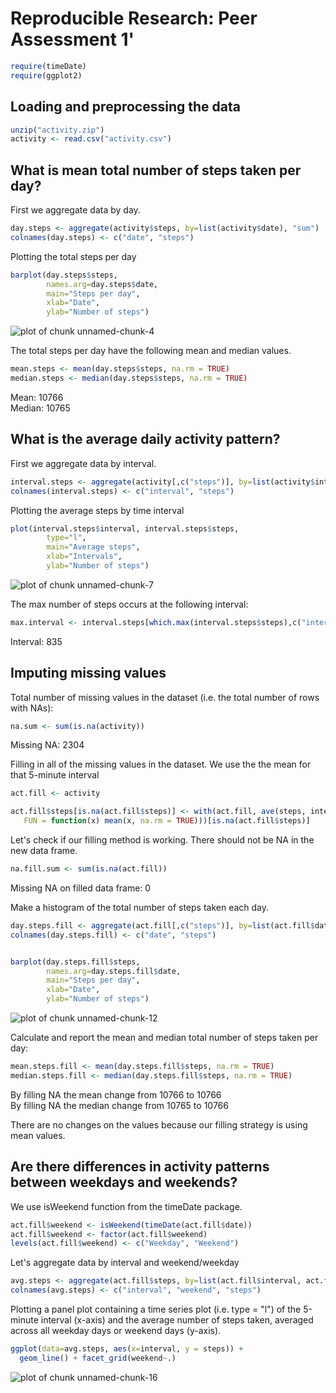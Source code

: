 # Reproducible Research: Peer Assessment 1'


```r
require(timeDate)
require(ggplot2)
```


## Loading and preprocessing the data


```r
unzip("activity.zip")
activity <- read.csv("activity.csv")
```


## What is mean total number of steps taken per day?

First we aggregate data by day.

```r
day.steps <- aggregate(activity$steps, by=list(activity$date), "sum")
colnames(day.steps) <- c("date", "steps")
```

Plotting the total steps per day


```r
barplot(day.steps$steps,
        names.arg=day.steps$date,
        main="Steps per day", 
        xlab="Date",
        ylab="Number of steps")
```

![plot of chunk unnamed-chunk-4](figure/unnamed-chunk-4.png) 

The total steps per day have the following mean and median values.


```r
mean.steps <- mean(day.steps$steps, na.rm = TRUE)
median.steps <- median(day.steps$steps, na.rm = TRUE)
```

Mean: 10766  
Median: 10765  

## What is the average daily activity pattern?

First we aggregate data by interval.

```r
interval.steps <- aggregate(activity[,c("steps")], by=list(activity$interval),na.rm=TRUE, "mean")
colnames(interval.steps) <- c("interval", "steps")
```

Plotting the average steps by time interval

```r
plot(interval.steps$interval, interval.steps$steps,
        type="l",
        main="Average steps", 
        xlab="Intervals",
        ylab="Number of steps")
```

![plot of chunk unnamed-chunk-7](figure/unnamed-chunk-7.png) 

The max number of steps occurs at the following interval:

```r
max.interval <- interval.steps[which.max(interval.steps$steps),c("interval")]
```

Interval: 835

## Imputing missing values

Total number of missing values in the dataset (i.e. the total number of rows with NAs):

```r
na.sum <- sum(is.na(activity))
```
Missing NA: 2304  
  
Filling in all of the missing values in the dataset. We use the the mean for that 5-minute interval

```r
act.fill <- activity

act.fill$steps[is.na(act.fill$steps)] <- with(act.fill, ave(steps, interval, 
   FUN = function(x) mean(x, na.rm = TRUE)))[is.na(act.fill$steps)]
```

Let's check if our filling method is working. There should not be NA in the new
data frame.

```r
na.fill.sum <- sum(is.na(act.fill))
```
Missing NA on filled data frame: 0 
  
  
Make a histogram of the total number of steps taken each day. 


```r
day.steps.fill <- aggregate(act.fill[,c("steps")], by=list(act.fill$date), "sum")
colnames(day.steps.fill) <- c("date", "steps")


barplot(day.steps.fill$steps,
        names.arg=day.steps.fill$date,
        main="Steps per day", 
        xlab="Date",
        ylab="Number of steps")
```

![plot of chunk unnamed-chunk-12](figure/unnamed-chunk-12.png) 

Calculate and report the mean and median total number of steps taken per day:

```r
mean.steps.fill <- mean(day.steps.fill$steps, na.rm = TRUE)
median.steps.fill <- median(day.steps.fill$steps, na.rm = TRUE)
```

By filling NA the mean change from 10766 to 10766  
By filling NA the median change from 10765 to 10766  
  
There are no changes on the values because our filling strategy is using mean values.

## Are there differences in activity patterns between weekdays and weekends?

We use isWeekend function from the timeDate package.

```r
act.fill$weekend <- isWeekend(timeDate(act.fill$date))
act.fill$weekend <- factor(act.fill$weekend)
levels(act.fill$weekend) <- c("Weekday", "Weekend")
```

Let's aggregate data by interval and weekend/weekday

```r
avg.steps <- aggregate(act.fill$steps, by=list(act.fill$interval, act.fill$weekend),na.rm=TRUE, "mean")
colnames(avg.steps) <- c("interval", "weekend", "steps")
```

Plotting a panel plot containing a time series plot (i.e. type = "l") of the 5-minute interval (x-axis) and the average number of steps taken, averaged across all weekday days or weekend days (y-axis).  

```r
ggplot(data=avg.steps, aes(x=interval, y = steps)) + 
  geom_line() + facet_grid(weekend~.)
```

![plot of chunk unnamed-chunk-16](figure/unnamed-chunk-16.png) 
